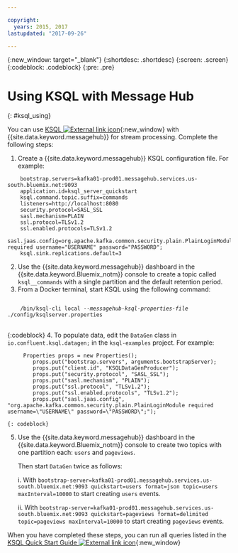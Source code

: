 ```yaml
---

copyright:
  years: 2015, 2017
lastupdated: "2017-09-26"

---
```


{:new_window: target="_blank"}
{:shortdesc: .shortdesc}
{:screen: .screen}
{:codeblock: .codeblock}
{:pre: .pre}

# Using KSQL with Message Hub
{: #ksql_using}

You can use [KSQL ![External link icon](../../icons/launch-glyph.svg "External link icon")](https://github.com/confluentinc/ksql){:new_window} with {{site.data.keyword.messagehub}} for stream processing. Complete the following steps:

1. Create a {{site.data.keyword.messagehub}} KSQL configuration file. For example:
```
    bootstrap.servers=kafka01-prod01.messagehub.services.us-south.bluemix.net:9093
    application.id=ksql_server_quickstart
    ksql.command.topic.suffix=commands
    listeners=http://localhost:8080
    security.protocol=SASL_SSL
    sasl.mechanism=PLAIN
    ssl.protocol=TLSv1.2
    ssl.enabled.protocols=TLSv1.2
    sasl.jaas.config=org.apache.kafka.common.security.plain.PlainLoginModule required username="USERNAME" password="PASSWORD";
    ksql.sink.replications.default=3
```
2. Use the {{site.data.keyword.messagehub}} dashboard in the {{site.data.keyword.Bluemix_notm}} console to create a topic called ```ksql__commands``` with a single partition and the default retention period.
3. From a Docker terminal, start KSQL using the following command:
<pre>
<code>
    /bin/ksql-cli local --<var class="keyword varname">messagehub-ksql-properties-file</var> ./config/ksqlserver.properties
</code>
</pre>
{:codeblock}
4. To populate data, edit the ```DataGen``` class in ```io.confluent.ksql.datagen;``` in the ```ksql-examples``` project. For example:
```
     Properties props = new Properties();
        props.put("bootstrap.servers", arguments.bootstrapServer);
        props.put("client.id", "KSQLDataGenProducer");
        props.put("security.protocol", "SASL_SSL");
        props.put("sasl.mechanism", "PLAIN");
        props.put("ssl.protocol", "TLSv1.2");
        props.put("ssl.enabled.protocols", "TLSv1.2");
        props.put("sasl.jaas.config", "org.apache.kafka.common.security.plain.PlainLoginModule required username=\"USERNAME\" password=\"PASSWORD\";"); 
```
    {: codeblock}
5. Use the {{site.data.keyword.messagehub}} dashboard in the {{site.data.keyword.Bluemix_notm}} console to create two topics with one partition each: ```users``` and ```pageviews```.

    Then start ```DataGen``` twice as follows:
	
    i. With ```bootstrap-server=kafka01-prod01.messagehub.services.us-south.bluemix.net:9093 quickstart=users format=json topic=users maxInterval=10000``` to start creating ```users``` events.
	
    ii. With ```bootstrap-server=kafka01-prod01.messagehub.services.us-south.bluemix.net:9093 quickstart=pageviews format=delimited topic=pageviews maxInterval=10000``` to start creating ```pageviews``` events.

When you have completed these steps, you can run all queries listed in the [KSQL Quick Start Guide ![External link icon](../../icons/launch-glyph.svg "External link icon")](https://github.com/confluentinc/ksql/tree/0.1.x/docs/quickstart#create-a-stream-and-table){:new_window}

